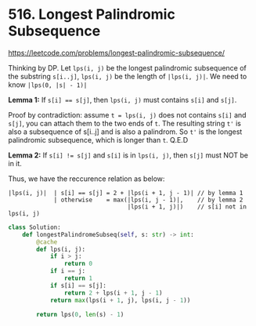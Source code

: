 # 516. Longest Palindromic Subsequence

https://leetcode.com/problems/longest-palindromic-subsequence/

Thinking by DP. Let `lps(i, j)` be the longest palindromic subsequence of the substring `s[i..j]`, `lps(i, j)` be the length of `|lps(i, j)|`. We need to know `|lps(0, |s| - 1)|`

**Lemma 1:** If `s[i] == s[j]`, then `lps(i, j)` must contains `s[i]` and `s[j]`.

Proof by contradiction: assume `t = lps(i, j)` does not contains `s[i]` and `s[j]`, you can attach them to the two ends of `t`.
The resulting string `t'` is also a subsequence of s[i..j] and is also a palindrom. So `t'` is the longest palindromic subsequence, which is longer than `t`. Q.E.D

**Lemma 2:** If `s[i] != s[j]` and `s[i]` is in `lps(i, j)`, then `s[j]` must NOT be in it.

Thus, we have the reccurence relation as below:

```
|lps(i, j)|  | s[i] == s[j] = 2 + |lps(i + 1, j - 1)| // by lemma 1
             | otherwise    = max(|lps(i, j - 1)|,    // by lemma 2
                                  |lps(i + 1, j)|)    // s[i] not in lps(i, j)
```

```py
class Solution:
    def longestPalindromeSubseq(self, s: str) -> int:
        @cache
        def lps(i, j):
            if i > j:
                return 0
            if i == j:
                return 1
            if s[i] == s[j]:
                return 2 + lps(i + 1, j - 1)
            return max(lps(i + 1, j), lps(i, j - 1))

        return lps(0, len(s) - 1)
```
